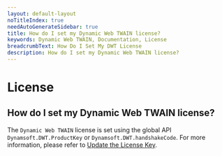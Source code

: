 ```yaml
---
layout: default-layout
noTitleIndex: true
needAutoGenerateSidebar: true
title: How do I set my Dynamic Web TWAIN license? 
keywords: Dynamic Web TWAIN, Documentation, License
breadcrumbText: How Do I Set My DWT License
description: How do I set my Dynamic Web TWAIN license? 
---
```


# License

## How do I set my Dynamic Web TWAIN license? 

The `Dynamic Web TWAIN` license is set using the global API `Dynamsoft.DWT.ProductKey` or `Dynamsoft.DWT.handshakeCode`. For more information, please refer to [Update the License Key]({{site.indepth}}development/upgrade.html?ver=latest#update-the-product-key).
